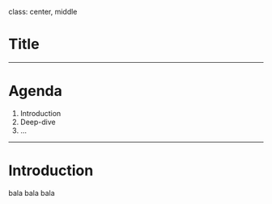 class: center, middle

# Title

---

# Agenda

1. Introduction
2. Deep-dive
3. ...

---

# Introduction

bala bala bala